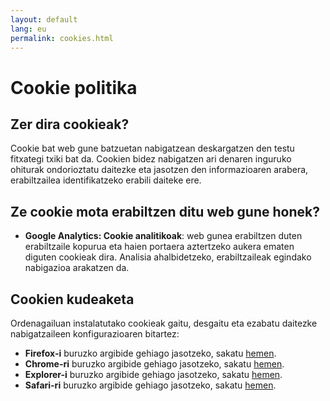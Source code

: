 ```yaml
---
layout: default
lang: eu
permalink: cookies.html
---
```


# Cookie politika
## Zer dira cookieak?
Cookie bat web gune batzuetan nabigatzean deskargatzen den testu fitxategi txiki bat da. Cookien bidez nabigatzen ari denaren inguruko ohiturak ondorioztatu daitezke eta jasotzen den informazioaren arabera, erabiltzailea identifikatzeko erabili daiteke ere.

## Ze cookie mota erabiltzen ditu web gune honek?
- **Google Analytics: Cookie analitikoak**: web gunea erabiltzen duten erabiltzaile kopurua eta haien portaera aztertzeko aukera ematen diguten cookieak dira. Analisia ahalbidetzeko, erabiltzaileak egindako nabigazioa arakatzen da.

## Cookien kudeaketa
Ordenagailuan instalatutako cookieak gaitu, desgaitu eta ezabatu daitezke nabigatzaileen konfigurazioaren bitartez:
- **Firefox-i** buruzko argibide gehiago jasotzeko, sakatu [hemen](https://support.mozilla.org/es/kb/cookies-informacion-que-los-sitios-web-guardan-en-).
- **Chrome-ri** buruzko argibide gehiago jasotzeko, sakatu [hemen](https://support.google.com/chrome/answer/95647?hl=es).
- **Explorer-i** buruzko argibide gehiago jasotzeko, sakatu [hemen](https://support.microsoft.com/es-es/topic/eliminar-y-administrar-cookies-168dab11-0753-043d-7c16-ede5947fc64d#ie=ie-11).
- **Safari-ri** buruzko argibide gehiago jasotzeko, sakatu [hemen](https://support.apple.com/es-es/HT201265).
